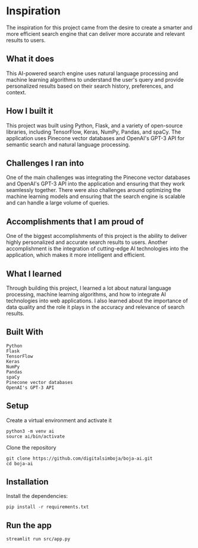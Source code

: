 # Inspiration

The inspiration for this project came from the desire to create a smarter and more efficient search engine that can deliver more accurate and relevant results to users.

## What it does

This AI-powered search engine uses natural language processing and machine learning algorithms to understand the user's query and provide personalized results based on their search history, preferences, and context.

## How I built it

This project was built using Python, Flask, and a variety of open-source libraries, including TensorFlow, Keras, NumPy, Pandas, and spaCy. The application uses Pinecone vector databases and OpenAI's GPT-3 API for semantic search and natural language processing.

## Challenges I ran into

One of the main challenges was integrating the Pinecone vector databases and OpenAI's GPT-3 API into the application and ensuring that they work seamlessly together. There were also challenges around optimizing the machine learning models and ensuring that the search engine is scalable and can handle a large volume of queries.

## Accomplishments that I am proud of

One of the biggest accomplishments of this project is the ability to deliver highly personalized and accurate search results to users. Another accomplishment is the integration of cutting-edge AI technologies into the application, which makes it more intelligent and efficient.

## What I learned

Through building this project, I learned a lot about natural language processing, machine learning algorithms, and how to integrate AI technologies into web applications. I also learned about the importance of data quality and the role it plays in the accuracy and relevance of search results.

## Built With

    Python
    Flask
    TensorFlow
    Keras
    NumPy
    Pandas
    spaCy
    Pinecone vector databases
    OpenAI's GPT-3 API

## Setup

Create a virtual environment and activate it

```
python3 -m venv ai
source ai/bin/activate
```

Clone the repository

```
git clone https://github.com/digitalsimboja/boja-ai.git
cd boja-ai
```

## Installation

Install the dependencies:

```
pip install -r requirements.txt
```

## Run the app

```
streamlit run src/app.py
```

